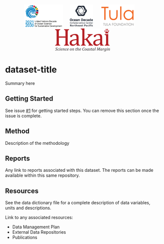 <div align='center'>
    <img height='75px' src='docs/logos/Ocean-Decade-logo-transparent.png'/>
    &nbsp;&nbsp;&nbsp;&nbsp;
    <img height='75px' src='docs/logos/ocean_decade_collaborative_center_for_the_northeast_pacific_logo.jpeg'/>
    &nbsp;&nbsp;&nbsp;&nbsp;
    <a href='https://tula.org'><img height='75px' src=docs/logos/tula-logo.png /></a>
    &nbsp;&nbsp;&nbsp;&nbsp;
    <a href='https://hakai.org'><img height='75px' src=docs/logos/hakai-logo.png /></a>
</div>

# dataset-title

Summary here

## Getting Started

See issue [#1](/../../issues/1) for getting started steps. You can remove this section once the issue is complete.

## Method

Description of the methodology

## Reports

Any link to reports associated with this dataset. The reports can be made available
within this same repository.

## Resources

See the data dictionary file for a complete description of data variables, units
and descriptions.

Link to any associated resources:

- Data Management Plan
- External Data Repositories
- Publications
